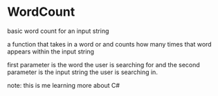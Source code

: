 # WordCount
basic word count for an input string

a function that takes in a word or and counts how many times that word appears within the input string

first parameter is the word the user is searching for and the second parameter is the input string the user is searching in.

note: this is me learning more about C# 
